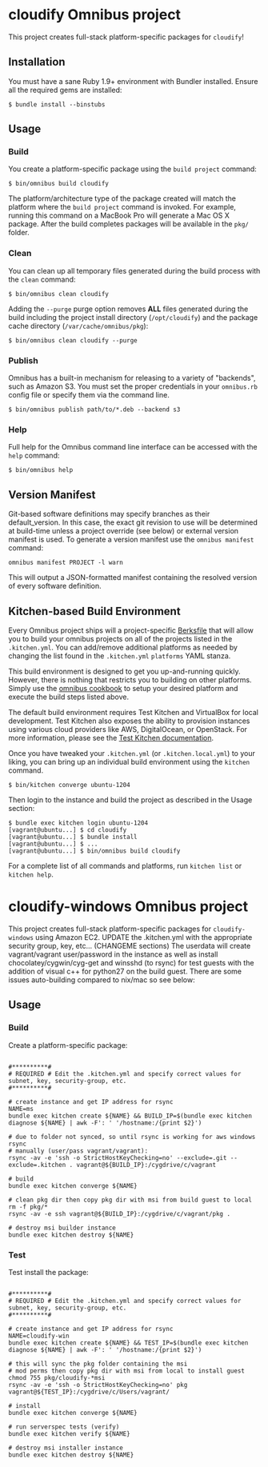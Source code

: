 cloudify Omnibus project
========================
This project creates full-stack platform-specific packages for
`cloudify`!

Installation
------------
You must have a sane Ruby 1.9+ environment with Bundler installed. Ensure all
the required gems are installed:

```shell
$ bundle install --binstubs
```

Usage
-----
### Build

You create a platform-specific package using the `build project` command:

```shell
$ bin/omnibus build cloudify
```

The platform/architecture type of the package created will match the platform
where the `build project` command is invoked. For example, running this command
on a MacBook Pro will generate a Mac OS X package. After the build completes
packages will be available in the `pkg/` folder.

### Clean

You can clean up all temporary files generated during the build process with
the `clean` command:

```shell
$ bin/omnibus clean cloudify
```

Adding the `--purge` purge option removes __ALL__ files generated during the
build including the project install directory (`/opt/cloudify`) and
the package cache directory (`/var/cache/omnibus/pkg`):

```shell
$ bin/omnibus clean cloudify --purge
```

### Publish

Omnibus has a built-in mechanism for releasing to a variety of "backends", such
as Amazon S3. You must set the proper credentials in your `omnibus.rb` config
file or specify them via the command line.

```shell
$ bin/omnibus publish path/to/*.deb --backend s3
```

### Help

Full help for the Omnibus command line interface can be accessed with the
`help` command:

```shell
$ bin/omnibus help
```

Version Manifest
----------------

Git-based software definitions may specify branches as their
default_version. In this case, the exact git revision to use will be
determined at build-time unless a project override (see below) or
external version manifest is used.  To generate a version manifest use
the `omnibus manifest` command:

```
omnibus manifest PROJECT -l warn
```

This will output a JSON-formatted manifest containing the resolved
version of every software definition.


Kitchen-based Build Environment
-------------------------------
Every Omnibus project ships will a project-specific
[Berksfile](http://berkshelf.com/) that will allow you to build your omnibus projects on all of the projects listed
in the `.kitchen.yml`. You can add/remove additional platforms as needed by
changing the list found in the `.kitchen.yml` `platforms` YAML stanza.

This build environment is designed to get you up-and-running quickly. However,
there is nothing that restricts you to building on other platforms. Simply use
the [omnibus cookbook](https://github.com/opscode-cookbooks/omnibus) to setup
your desired platform and execute the build steps listed above.

The default build environment requires Test Kitchen and VirtualBox for local
development. Test Kitchen also exposes the ability to provision instances using
various cloud providers like AWS, DigitalOcean, or OpenStack. For more
information, please see the [Test Kitchen documentation](http://kitchen.ci).

Once you have tweaked your `.kitchen.yml` (or `.kitchen.local.yml`) to your
liking, you can bring up an individual build environment using the `kitchen`
command.

```shell
$ bin/kitchen converge ubuntu-1204
```

Then login to the instance and build the project as described in the Usage
section:

```shell
$ bundle exec kitchen login ubuntu-1204
[vagrant@ubuntu...] $ cd cloudify
[vagrant@ubuntu...] $ bundle install
[vagrant@ubuntu...] $ ...
[vagrant@ubuntu...] $ bin/omnibus build cloudify
```

For a complete list of all commands and platforms, run `kitchen list` or
`kitchen help`.


cloudify-windows Omnibus project
================================
This project creates full-stack platform-specific packages for
`cloudify-windows` using Amazon EC2.  UPDATE the .kitchen.yml with the appropriate security group, key, etc... (CHANGEME sections)
The userdata will create vagrant/vagrant user/password in the instance as well as install chocolatey/cygwin/cyg-get and winsshd (to rsync) for test guests with the addition of visual c++ for python27 on the build guest.  There are some issues auto-building compared to nix/mac so see below:

Usage
-----
### Build

Create a platform-specific package:

```shell

#**********#
# REQUIRED # Edit the .kitchen.yml and specify correct values for subnet, key, security-group, etc.
#**********#

# create instance and get IP address for rsync
NAME=ms
bundle exec kitchen create ${NAME} && BUILD_IP=$(bundle exec kitchen diagnose ${NAME} | awk -F': ' '/hostname:/{print $2}')

# due to folder not synced, so until rsync is working for aws windows rsync
# manually (user/pass vagrant/vagrant):
rsync -av -e 'ssh -o StrictHostKeyChecking=no' --exclude=.git --exclude=.kitchen . vagrant@${BUILD_IP}:/cygdrive/c/vagrant

# build
bundle exec kitchen converge ${NAME}

# clean pkg dir then copy pkg dir with msi from build guest to local
rm -f pkg/*
rsync -av -e ssh vagrant@${BUILD_IP}:/cygdrive/c/vagrant/pkg .

# destroy msi builder instance
bundle exec kitchen destroy ${NAME}

```
### Test

Test install the package:

```shell

#**********#
# REQUIRED # Edit the .kitchen.yml and specify correct values for subnet, key, security-group, etc.
#**********#

# create instance and get IP address for rsync
NAME=cloudify-win
bundle exec kitchen create ${NAME} && TEST_IP=$(bundle exec kitchen diagnose ${NAME} | awk -F': ' '/hostname:/{print $2}')

# this will sync the pkg folder containing the msi
# mod perms then copy pkg dir with msi from local to install guest
chmod 755 pkg/cloudify-*msi
rsync -av -e 'ssh -o StrictHostKeyChecking=no' pkg vagrant@${TEST_IP}:/cygdrive/c/Users/vagrant/

# install
bundle exec kitchen converge ${NAME}

# run serverspec tests (verify)
bundle exec kitchen verify ${NAME}

# destroy msi installer instance
bundle exec kitchen destroy ${NAME}

```

